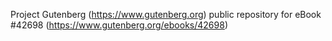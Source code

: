 Project Gutenberg (https://www.gutenberg.org) public repository for eBook #42698 (https://www.gutenberg.org/ebooks/42698)
